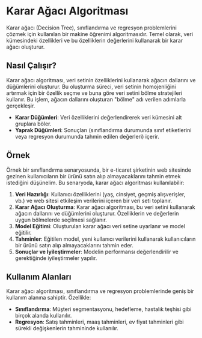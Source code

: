 # Karar Ağacı Algoritması

Karar ağacı (Decision Tree), sınıflandırma ve regresyon problemlerini çözmek için kullanılan bir makine öğrenimi algoritmasıdır. Temel olarak, veri kümesindeki özellikleri ve bu özelliklerin değerlerini kullanarak bir karar ağacı oluşturur.

## Nasıl Çalışır?

Karar ağacı algoritması, veri setinin özelliklerini kullanarak ağacın dallarını ve düğümlerini oluşturur. Bu oluşturma süreci, veri setinin homojenliğini artırmak için bir özellik seçme ve buna göre veri setini bölme stratejileri kullanır. Bu işlem, ağacın dallarını oluşturan "bölme" adı verilen adımlarla gerçekleşir.

- **Karar Düğümleri**: Veri özelliklerini değerlendirerek veri kümesini alt gruplara böler.
- **Yaprak Düğümleri**: Sonuçları (sınıflandırma durumunda sınıf etiketlerini veya regresyon durumunda tahmin edilen değerleri) içerir.

## Örnek

Örnek bir sınıflandırma senaryosunda, bir e-ticaret şirketinin web sitesinde gezinen kullanıcıların bir ürünü satın alıp almayacaklarını tahmin etmek istediğini düşünelim. Bu senaryoda, karar ağacı algoritması kullanılabilir:

1. **Veri Hazırlığı**: Kullanıcı özelliklerini (yaş, cinsiyet, geçmiş alışverişler, vb.) ve web sitesi etkileşim verilerini içeren bir veri seti toplanır.
2. **Karar Ağacı Oluşturma**: Karar ağacı algoritması, bu veri setini kullanarak ağacın dallarını ve düğümlerini oluşturur. Özelliklerin ve değerlerin uygun bölmelerde seçilmesi sağlanır.
3. **Model Eğitimi**: Oluşturulan karar ağacı veri setine uyarlanır ve model eğitilir.
4. **Tahminler**: Eğitilen model, yeni kullanıcı verilerini kullanarak kullanıcıların bir ürünü satın alıp almayacaklarını tahmin eder.
5. **Sonuçlar ve İyileştirmeler**: Modelin performansı değerlendirilir ve gerektiğinde iyileştirmeler yapılır.

## Kullanım Alanları

Karar ağacı algoritması, sınıflandırma ve regresyon problemlerinde geniş bir kullanım alanına sahiptir. Özellikle:

- **Sınıflandırma**: Müşteri segmentasyonu, hedefleme, hastalık teşhisi gibi birçok alanda kullanılır.
- **Regresyon**: Satış tahminleri, maaş tahminleri, ev fiyat tahminleri gibi sürekli değişkenlerin tahmininde kullanılır.
